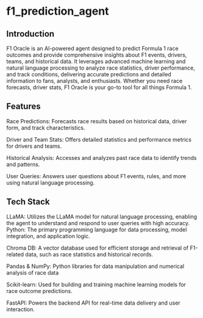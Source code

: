 # f1_prediction_agent


## Introduction

F1 Oracle is an AI-powered agent designed to predict Formula 1 race outcomes and provide comprehensive insights about F1 events, drivers, teams, and historical data. It leverages advanced machine learning and natural language processing to analyze race statistics, driver performance, and track conditions, delivering accurate predictions and detailed information to fans, analysts, and enthusiasts. Whether you need race forecasts, driver stats, F1 Oracle is your go-to tool for all things Formula 1.

## Features

Race Predictions: Forecasts race results based on historical data, driver form, and track characteristics.

Driver and Team Stats: Offers detailed statistics and performance metrics for drivers and teams.

Historical Analysis: Accesses and analyzes past race data to identify trends and patterns.

User Queries: Answers user questions about F1 events, rules, and more using natural language processing.


## Tech Stack

LLaMA: Utilizes the LLaMA model for natural language processing, enabling the agent to understand and respond to user queries with high accuracy.
Python: The primary programming language for data processing, model integration, and application logic.

Chroma DB: A vector database used for efficient storage and retrieval of F1-related data, such as race statistics and historical records.

Pandas & NumPy: Python libraries for data manipulation and numerical analysis of race data

Scikit-learn: Used for building and training machine learning models for race outcome predictions.

FastAPI: Powers the backend API for real-time data delivery and user interaction.

